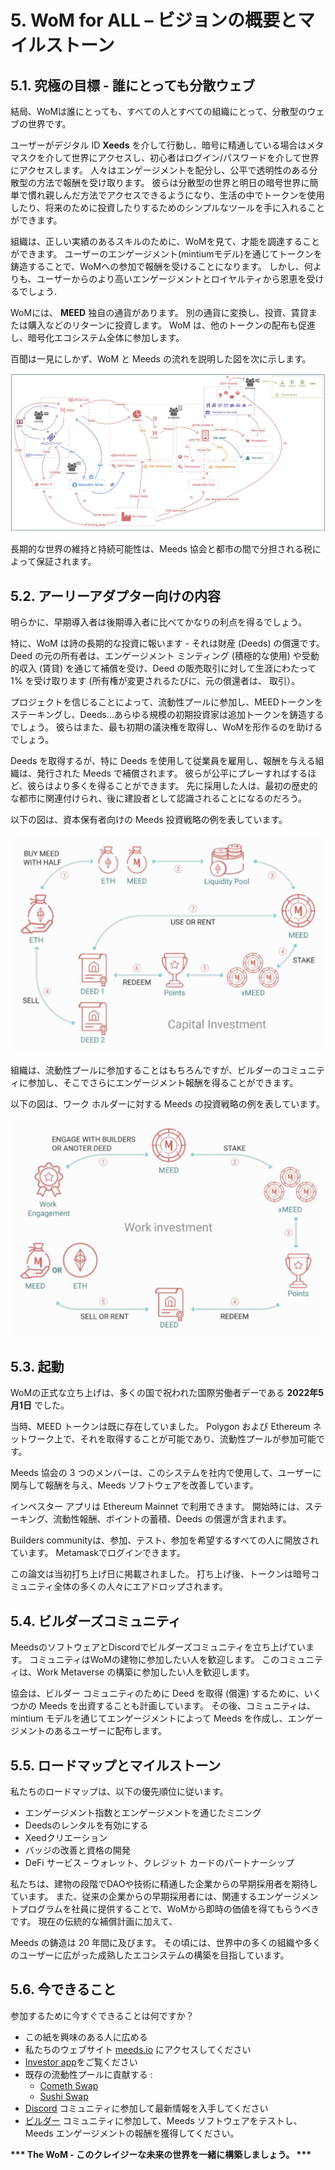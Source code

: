 # 5. WoM for ALL – ビジョンの概要とマイルストーン

## 5.1. 究極の目標 - 誰にとっても分散ウェブ

結局、WoMは誰にとっても、すべての人とすべての組織にとって、分散型のウェブの世界です。

ユーザーがデジタル ID **Xeeds** を介して行動し、暗号に精通している場合はメタマスクを介して世界にアクセスし、初心者はログイン/パスワードを介して世界にアクセスします。 人々はエンゲージメントを配分し、公平で透明性のある分散型の方法で報酬を受け取ります。 彼らは分散型の世界と明日の暗号世界に簡単で慣れ親しんだ方法でアクセスできるようになり、生活の中でトークンを使用したり、将来のために投資したりするためのシンプルなツールを手に入れることができます。

組織は、正しい実績のあるスキルのために、WoMを見て、才能を調達することができます。 ユーザーのエンゲージメント(mintiumモデル)を通じてトークンを鋳造することで、WoMへの参加で報酬を受けることになります。 しかし、何よりも、ユーザーからのより高いエンゲージメントとロイヤルティから恩恵を受けるでしょう.

WoMには、 **MEED** 独自の通貨があります。 別の通貨に変換し、投資、賃貸または購入などのリターンに投資します。 WoM は、他のトークンの配布も促進し、暗号化エコシステム全体に参加します。

百聞は一見にしかず、WoM と Meeds の流れを説明した図を次に示します。

![WoMとMeedsのフロー](en/img/wom-flows.png)

長期的な世界の維持と持続可能性は、Meeds 協会と都市の間で分担される税によって保証されます。

## 5.2. アーリーアダプター向けの内容

明らかに、早期導入者は後期導入者に比べてかなりの利点を得るでしょう。

特に、WoM は詩の長期的な投資に報います - それは財産 (Deeds) の償還です。 Deed の元の所有者は、エンゲージメント ミンティング (積極的な使用) や受動的収入 (賃貸) を通じて補償を受け、Deed の販売取引に対して生涯にわたって 1% を受け取ります (所有権が変更されるたびに、元の償還者は、 取引）。

プロジェクトを信じることによって、流動性プールに参加し、MEEDトークンをステーキングし、Deeds...あらゆる規模の初期投資家は追加トークンを鋳造するでしょう。 彼らはまた、最も初期の議決権を取得し、WoMを形作るのを助けるでしょう。

Deeds を取得するが、特に Deeds を使用して従業員を雇用し、報酬を与える組織は、発行された Meeds で補償されます。 彼らが公平にプレーすればするほど、彼らはより多くを得ることができます。 先に採用した人は、最初の歴史的な都市に関連付けられ、後に建設者として認識されることになるのだろう。

以下の図は、資本保有者向けの Meeds 投資戦略の例を表しています。

![出資者向けMeeds投資戦略](en/img/invest-capital.png)

組織は、流動性プールに参加することはもちろんですが、ビルダーのコミュニティに参加し、そこでさらにエンゲージメント報酬を得ることができます。

以下の図は、ワーク ホルダーに対する Meeds の投資戦略の例を表しています。

![ワークホルダーのためのMeeds投資戦略](en/img/invest-work.png)

## 5.3. 起動

WoMの正式な立ち上げは、多くの国で祝われた国際労働者デーである **2022年5月1日** でした。

当時、MEED トークンは既に存在していました。 Polygon および Ethereum ネットワーク上で、それを取得することが可能であり、流動性プールが参加可能です。

Meeds 協会の 3 つのメンバーは、このシステムを社内で使用して、ユーザーに関与して報酬を与え、Meeds ソフトウェアを改善しています。

インベスター アプリは Ethereum Mainnet で利用できます。 開始時には、ステーキング、流動性報酬、ポイントの蓄積、Deeds の償還が含まれます。

Builders communityは、参加、テスト、参加を希望するすべての人に開放されています。 Metamaskでログインできます。

この論文は当初打ち上げ日に掲載されました。 打ち上げ後、トークンは暗号コミュニティ全体の多くの人々にエアドロップされます。

## 5.4. ビルダーズコミュニティ

MeedsのソフトウェアとDiscordでビルダーズコミュニティを立ち上げています。 コミュニティはWoMの建物に参加したい人を歓迎します。 このコミュニティは、Work Metaverse の構築に参加したい人を歓迎します。

協会は、ビルダー コミュニティのために Deed を取得 (償還) するために、いくつかの Meeds を出資することも計画しています。 その後、コミュニティは、mintium モデルを通じてエンゲージメントによって Meeds を作成し、エンゲージメントのあるユーザーに配布します。

## 5.5. ロードマップとマイルストーン

私たちのロードマップは、以下の優先順位に従います。

- エンゲージメント指数とエンゲージメントを通じたミニング
- Deedsのレンタルを有効にする
- Xeedクリエーション
- バッジの改善と資格の開発
- DeFi サービス – ウォレット、クレジット カードのパートナーシップ

私たちは、建物の段階でDAOや技術に精通した企業からの早期採用者を期待しています。 また、従来の企業からの早期採用者には、関連するエンゲージメントプログラムを社員に提供することで、WoMから即時の価値を得てもらうべきです。 現在の伝統的な補償計画に加えて、

Meeds の鋳造は 20 年間に及びます。 その頃には、世界中の多くの組織や多くのユーザーに広がった成熟したエコシステムの構築を目指しています。

## 5.6. 今できること

参加するために今すぐできることは何ですか？

- この紙を興味のある人に広める
- 私たちのウェブサイト [meeds.io](https://www.meeds.io/) にアクセスしてください
- [Investor app](https://meeds.io/investors)をご覧ください
- 既存の流動性プールに貢献する :
  - [Cometh Swap](https://swap.cometh.io/)
  - [Sushi Swap](https://sushi.com)
- [Discord](https://discord.com/invite/hAuADSq3) コミュニティに参加して最新情報を入手してください
- [ビルダー](https://meeds.io/builders) コミュニティに参加して、Meeds ソフトウェアをテストし、Meeds エンゲージメントの報酬を獲得してください。

**\*\*\* The WoM - このクレイジーな未来の世界を一緒に構築しましょう。 \*\*\***